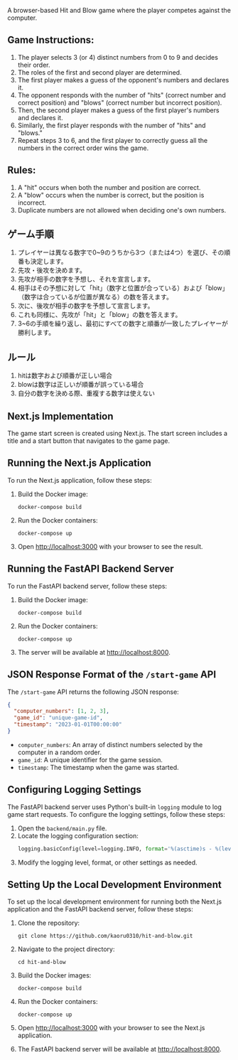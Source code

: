 A browser-based Hit and Blow game where the player competes against the computer.

## Game Instructions:
1. The player selects 3 (or 4) distinct numbers from 0 to 9 and decides their order.
2. The roles of the first and second player are determined.
3. The first player makes a guess of the opponent's numbers and declares it.
4. The opponent responds with the number of "hits" (correct number and correct position) and "blows" (correct number but incorrect position).
5. Then, the second player makes a guess of the first player's numbers and declares it.
6. Similarly, the first player responds with the number of "hits" and "blows."
7. Repeat steps 3 to 6, and the first player to correctly guess all the numbers in the correct order wins the game.

## Rules:

1. A "hit" occurs when both the number and position are correct.
2. A "blow" occurs when the number is correct, but the position is incorrect.
3. Duplicate numbers are not allowed when deciding one's own numbers.

## ゲーム手順

1. プレイヤーは異なる数字で0~9のうちから3つ（または4つ）を選び、その順番も決定します。
2. 先攻・後攻を決めます。
3. 先攻が相手の数字を予想し、それを宣言します。
4. 相手はその予想に対して「hit」（数字と位置が合っている）および「blow」（数字は合っているが位置が異なる）の数を答えます。
5. 次に、後攻が相手の数字を予想して宣言します。
6. これも同様に、先攻が「hit」と「blow」の数を答えます。
7. 3~6の手順を繰り返し、最初にすべての数字と順番が一致したプレイヤーが勝利します。

## ルール

1. hitは数字および順番が正しい場合
2. blowは数字は正しいが順番が誤っている場合
3. 自分の数字を決める際、重複する数字は使えない

## Next.js Implementation

The game start screen is created using Next.js. The start screen includes a title and a start button that navigates to the game page.

## Running the Next.js Application

To run the Next.js application, follow these steps:

1. Build the Docker image:
   ```
   docker-compose build
   ```

2. Run the Docker containers:
   ```
   docker-compose up
   ```

3. Open [http://localhost:3000](http://localhost:3000) with your browser to see the result.

## Running the FastAPI Backend Server

To run the FastAPI backend server, follow these steps:

1. Build the Docker image:
   ```
   docker-compose build
   ```

2. Run the Docker containers:
   ```
   docker-compose up
   ```

3. The server will be available at [http://localhost:8000](http://localhost:8000).

## JSON Response Format of the `/start-game` API

The `/start-game` API returns the following JSON response:

```json
{
  "computer_numbers": [1, 2, 3],
  "game_id": "unique-game-id",
  "timestamp": "2023-01-01T00:00:00"
}
```

- `computer_numbers`: An array of distinct numbers selected by the computer in a random order.
- `game_id`: A unique identifier for the game session.
- `timestamp`: The timestamp when the game was started.

## Configuring Logging Settings

The FastAPI backend server uses Python's built-in `logging` module to log game start requests. To configure the logging settings, follow these steps:

1. Open the `backend/main.py` file.
2. Locate the logging configuration section:
   ```python
   logging.basicConfig(level=logging.INFO, format='%(asctime)s - %(levelname)s - %(message)s')
   ```
3. Modify the logging level, format, or other settings as needed.

## Setting Up the Local Development Environment

To set up the local development environment for running both the Next.js application and the FastAPI backend server, follow these steps:

1. Clone the repository:
   ```
   git clone https://github.com/kaoru0310/hit-and-blow.git
   ```

2. Navigate to the project directory:
   ```
   cd hit-and-blow
   ```

3. Build the Docker images:
   ```
   docker-compose build
   ```

4. Run the Docker containers:
   ```
   docker-compose up
   ```

5. Open [http://localhost:3000](http://localhost:3000) with your browser to see the Next.js application.

6. The FastAPI backend server will be available at [http://localhost:8000](http://localhost:8000).
